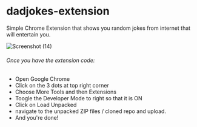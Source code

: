 # dadjokes-extension
Simple Chrome Extension that shows you random jokes from internet that will entertain you.

![Screenshot (14)](https://user-images.githubusercontent.com/83690198/218783255-069f0eac-1f22-4030-88be-52460d162629.png)

###### Once you have the extension code:

* Open Google Chrome
* Click on the 3 dots at top right corner
* Choose More Tools and then Extensions
* Toogle the Developer Mode to right so that it is ON
* Click on Load Unpacked
* navigate to the unpacked ZIP files / cloned repo and upload.
* And you're done!
